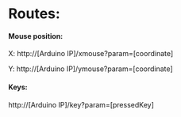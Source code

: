 # Routes:

#### Mouse position:

X: http://[Arduino IP]/xmouse?param=[coordinate]

Y: http://[Arduino IP]/ymouse?param=[coordinate]

#### Keys:
http://[Arduino IP]/key?param=[pressedKey]
